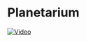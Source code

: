 # Planetarium

[![Video](http://img.youtube.com/vi/mlJv4ZZyFOw/0.jpg)](http://www.youtube.com/watch?v=mlJv4ZZyFOw)